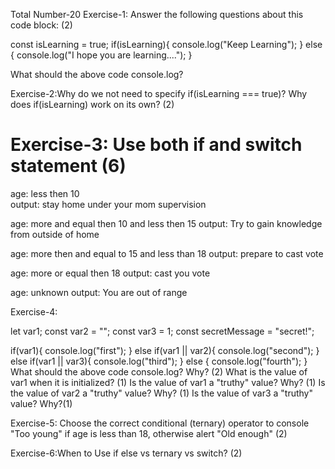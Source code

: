 Total Number-20
Exercise-1: Answer the following questions about this code block: (2)

const isLearning = true;
if(isLearning){
console.log("Keep Learning");
} else {
console.log("I hope you are learning....");
}

What should the above code console.log?

Exercise-2:Why do we not need to specify if(isLearning === true)? Why does if(isLearning) work on its own? (2)

Exercise-3:
Use both if and switch statement (6)
====================================================
age: less then 10  
output: stay home under your mom supervision

age: more and equal then 10 and less then 15
output: Try to gain knowledge from outside of home

age: more then and equal to 15 and less than 18
output: prepare to cast vote

age: more or equal then 18
output: cast you vote

age: unknown
output: You are out of range

Exercise-4:

let var1;
const var2 = "";
const var3 = 1;
const secretMessage = "secret!";

if(var1){
console.log("first");
} else if(var1 || var2){
console.log("second");
} else if(var1 || var3){
console.log("third");
} else {
console.log("fourth");
}
What should the above code console.log? Why? (2)
What is the value of var1 when it is initialized? (1)
Is the value of var1 a "truthy" value? Why? (1)
Is the value of var2 a "truthy" value? Why? (1)
Is the value of var3 a "truthy" value? Why?(1)

Exercise-5:
Choose the correct conditional (ternary) operator to console "Too young" if age is less than 18, otherwise alert "Old enough" (2)

Exercise-6:When to Use if else vs ternary vs switch? (2)
